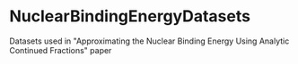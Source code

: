 # NuclearBindingEnergyDatasets
Datasets used in "Approximating the Nuclear Binding Energy Using Analytic Continued Fractions" paper
